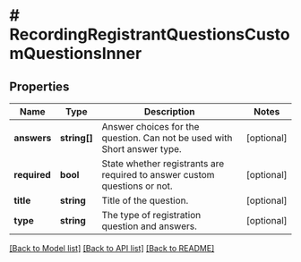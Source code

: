 # # RecordingRegistrantQuestionsCustomQuestionsInner

## Properties

Name | Type | Description | Notes
------------ | ------------- | ------------- | -------------
**answers** | **string[]** | Answer choices for the question. Can not be used with Short answer type. | [optional]
**required** | **bool** | State whether registrants are required to answer custom questions or not. | [optional]
**title** | **string** | Title of the question. | [optional]
**type** | **string** | The type of registration question and answers. | [optional]

[[Back to Model list]](../../README.md#models) [[Back to API list]](../../README.md#endpoints) [[Back to README]](../../README.md)
